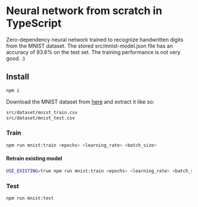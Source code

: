 # Neural network from scratch in TypeScript

Zero-dependency neural network trained to recognize handwritten digits from the MNIST dataset. The stored src/mnist-model.json file has an accuracy of 93.6% on the test set. The training performance is not very good. :)

## Install

```bash
npm i
```

Download the MNIST dataset from [here](https://www.kaggle.com/datasets/oddrationale/mnist-in-csv) and extract it like so:

```bash
src/dataset/mnist_train.csv
src/dataset/mnist_test.csv
```

### Train

```bash
npm run mnist:train <epochs> <learning_rate> <batch_size>
```

#### Retrain existing model

```bash
USE_EXISTING=true npm run mnist:train <epochs> <learning_rate> <batch_size>
```

### Test

```bash
npm run mnist:test
```
